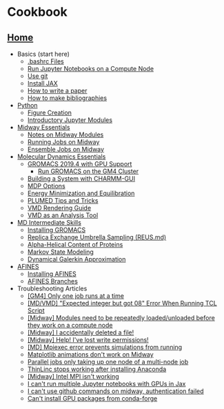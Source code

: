 # Cookbook

## [Home](Home.md)
* Basics (start here)
  * [.bashrc Files](src/Making-a-Useful-.bashrc-file.md)
  * [Run Jupyter Notebooks on a Compute Node](src/Run-Jupyter-Notebooks-on-a-Compute-Node.md)
  * [Use git](src/use-git.md)
  * [Install JAX](src/Installing_JAX.md)
  * [How to write a paper](src/How-to-write-a-paper.md)
  * [How to make bibliographies](src/bibtex.md)
* [Python](src/Python.md)
  * [Figure Creation](src/Figure-Creation.md)
  * [Introductory Jupyter Modules](src/Introductory-Jupyter-Modules.md)
* [Midway Essentials](src/Midway-Essentials.md)
  * [Notes on Midway Modules](src/Notes-on-Midway-Modules.md)
  * [Running Jobs on Midway](src/Running-Jobs-on-Midway.md)
  * [Ensemble Jobs on Midway](src/ensemble.md)
* [Molecular Dynamics Essentials](src/Molecular-Dynamics-Essentials.md)
  * [GROMACS 2019.4 with GPU Support](src/GROMACS-2019.4-with-GPU-Support.md)
    * [Run GROMACS on the GM4 Cluster](src/Run-Gromacs-on-the-GM4-Cluster.md)
  * [Building a System with CHARMM-GUI](src/Building-a-System-With-CHARMM-GUI.md)
  * [MDP Options](src/MDP-options.md)
  * [Energy Minimization and Equilibration](src/Energy-Minimization-and-Equilibration.md)
  * [PLUMED Tips and Tricks](src/PLUMED-Tips-and-Tricks.md)
  * [VMD Rendering Guide](src/VMD-Rendering-Guide.md)
  * [VMD as an Analysis Tool](src/VMD-as-an-Analysis-Tool.md)
* [MD Intermediate Skills](src/MD-Intermediate-Skills.md)
  * [Installing GROMACS](src/Installing-GROMACS-on-Bridges-(XSEDE.md).md)
  * [Replica Exchange Umbrella Sampling (REUS.md)](src/Replica-Exchange-Umbrella-Sampling-(REUS).md)
  * [Alpha-Helical Content of Proteins](src/Alpha-helical-content-of-protein-sequences.md)
  * [Markov State Modeling](src/Markov-State-Modeling.md)
  * [Dynamical Galerkin Approximation](src/DGA.md)
* [AFINES](src/AFINES.md)
  * [Installing AFINES](src/Installing-AFINES.md)
  * [AFINES Branches](src/AFINES-Branches.md)
* Troubleshooting Articles
  * [\[GM4\] Only one job runs at a time](src/%5BGM4%5D-Only-one-job-runs-at-a-time.md)
  * [\[MD/VMD\] "Expected integer but got 08" Error When Running TCL Script](src/%5BMD_VMD%5D-%20Expected-integer-but-got-08%20-Error-When-Running-TCL-Script.md)
  * [\[Midway\] Modules need to be repeatedly loaded/unloaded before they work on a compute node](src/%5BMidway%5D-Modules-need-to-be-repeatedly-loaded_unloaded-before-they-work-on-a-compute-node..md)
  * [\[Midway\] I accidentally deleted a file!](src/%5BMidway%5D-I-accidentally-deleted-a-file!.md)
  * [\[Midway\] Help! I've lost write permissions!](src/%5BMidway%5D-Help!-I've-lost-write-permissions!.md)
  * [\[MD\] Mpiexec error prevents simulations from running](src/%5BMD%5D-Mpiexec-error-prevents-simulations-from-running.md)
  * [Matplotlib animations don't work on Midway](src/Matplotlib-animations-don't-work-on-Midway.md)
  * [Parallel jobs only taking up one node of a multi-node job](src/Parallel-jobs-only-taking-up-1-node-of-a-multi-node-job-(common-with-GROMACS-5.1.4).md)
  * [ThinLinc stops working after installing Anaconda](src/ThinLinc-stops-working-after-installing-Anaconda.md)
  * [\[Midway\] Intel MPI isn't working](src/%5BMidway%5D%20Intel%20MPI%20isn't%20working.md)
  * [I can't run multiple Jupyter notebooks with GPUs in Jax](src/multiple-notebooks-jax.md)
  * [I can't use github commands on midway, authentication failed](src/Caching-Github-Auth-Tokens.md)
  * [Can't install GPU packages from conda-forge](src/Can't_install_GPU_packages_from_conda-forge.md)


